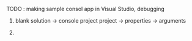 TODO : making sample consol app in Visual Studio, debugging 

1. blank solution -> console project
project -> properties -> arguments 

2.  

